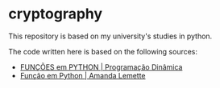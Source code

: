 # cryptography

This repository is based on my university's studies in python.

The code written here is based on the following sources:

- [FUNÇÕES em PYTHON | Programação Dinâmica](https://youtu.be/7hJntZxux0M?si=679TgurHXfQmvZDa)
- [Função em Python | Amanda Lemette](https://youtu.be/_oG7NSA6OtM?si=2EiPiCVMf6ZK6W1D)